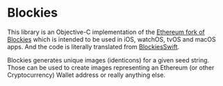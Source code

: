 # Blockies

This library is an Objective-C implementation of the [Ethereum fork of Blockies](https://github.com/ethereum/blockies) which is intended to be used in iOS, watchOS, tvOS and macOS apps. And the code is literally translated from [BlockiesSwift](https://github.com/Boilertalk/BlockiesSwift).

Blockies generates unique images (identicons) for a given seed string. Those can be used to create images representing an Ethereum (or other Cryptocurrency) Wallet address or really anything else.
